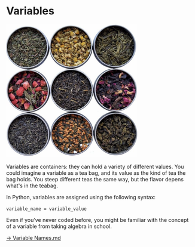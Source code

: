 # Variables 

<img src = "image-1.png" width = "350px" />


Variables are containers: they can hold a variety of different values. You could imagine a variable as a tea bag, and its value as the kind of tea the bag holds. You steep different teas the same way, but the flavor depens what's in the teabag. 

In Python, variables are assigned using the following syntax:

```
variable_name = variable_value
```

Even if you’ve never coded before, you might be familiar with the concept of a variable from taking algebra in school.


[-> Variable Names.md](/variables-data-types-operations/05_variableNames.md)